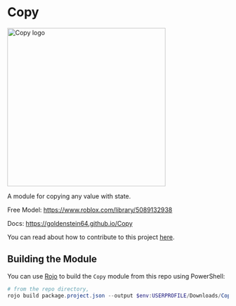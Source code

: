 # Copy

<img
  src="https://docs.google.com/drawings/d/e/2PACX-1vSYq2HMmvf-QR2SczbHpasO4k7mujT6HbD8pg4ITwFP8fPkr5wh_DddzvDTJf7GriOOgAsV2wgGsd1V/pub?w=1080&h=1080"
  alt="Copy logo"
  width="360"
/>

A module for copying any value with state.

Free Model: <https://www.roblox.com/library/5089132938>

Docs: <https://goldenstein64.github.io/Copy>

You can read about how to contribute to this project [here](docs/contributing.md).

## Building the Module

You can use [Rojo](https://rojo.space) to build the `Copy` module from this repo using PowerShell:

```powershell
# from the repo directory,
rojo build package.project.json --output $env:USERPROFILE/Downloads/Copy.rbxmx
```
